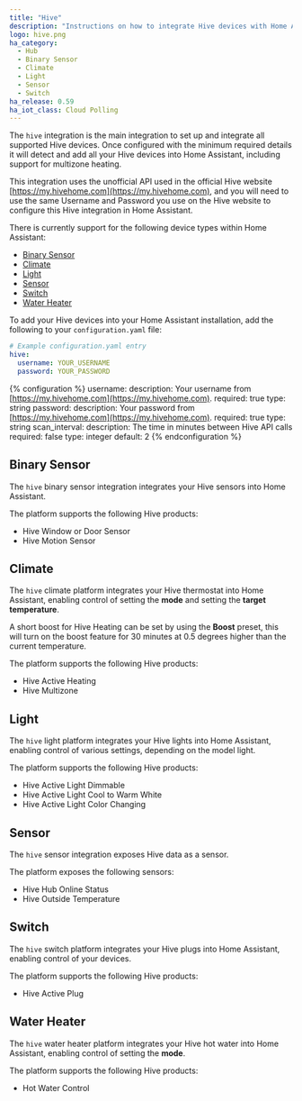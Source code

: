 ```yaml
---
title: "Hive"
description: "Instructions on how to integrate Hive devices with Home Assistant."
logo: hive.png
ha_category:
  - Hub
  - Binary Sensor
  - Climate
  - Light
  - Sensor
  - Switch
ha_release: 0.59
ha_iot_class: Cloud Polling
---
```


The `hive` integration is the main integration to set up and integrate all supported Hive devices. Once configured with the minimum required details it will detect and add all your Hive devices into Home Assistant, including support for multizone heating.

This integration uses the unofficial API used in the official Hive website [https://my.hivehome.com](https://my.hivehome.com), and you will need to use the same Username and Password you use on the Hive website to configure this Hive integration in Home Assistant.

There is currently support for the following device types within Home Assistant:

- [Binary Sensor](#Binary-Sensor)
- [Climate](#Climate)
- [Light](#Light)
- [Sensor](#Sensor)
- [Switch](#Switch)
- [Water Heater](#Water-Heater)

To add your Hive devices into your Home Assistant installation, add the following to your `configuration.yaml` file:

```yaml
# Example configuration.yaml entry
hive:
  username: YOUR_USERNAME
  password: YOUR_PASSWORD
```

{% configuration %}
username:
  description: Your username from [https://my.hivehome.com](https://my.hivehome.com).
  required: true
  type: string
password:
  description: Your password from [https://my.hivehome.com](https://my.hivehome.com).
  required: true
  type: string
scan_interval:
  description: The time in minutes between Hive API calls
  required: false
  type: integer
  default: 2
{% endconfiguration %}

## Binary Sensor

The `hive` binary sensor integration integrates your Hive sensors into Home Assistant.

The platform supports the following Hive products:

- Hive Window or Door Sensor
- Hive Motion Sensor

## Climate

The `hive` climate platform integrates your Hive thermostat into Home Assistant, enabling control of setting the **mode** and setting the **target temperature**.

A short boost for Hive Heating can be set by using the **Boost** preset, this will turn on the boost feature for 30 minutes at 0.5 degrees higher than the current temperature.

The platform supports the following Hive products:

- Hive Active Heating
- Hive Multizone

## Light

The `hive` light platform integrates your Hive lights into Home Assistant, enabling control of various settings, depending on the model light.

The platform supports the following Hive products:

- Hive Active Light Dimmable
- Hive Active Light Cool to Warm White
- Hive Active Light Color Changing

## Sensor

The `hive` sensor integration exposes Hive data as a sensor.

The platform exposes the following sensors:

- Hive Hub Online Status
- Hive Outside Temperature

## Switch

The `hive` switch platform integrates your Hive plugs into Home Assistant, enabling control of your devices.

The platform supports the following Hive products:

- Hive Active Plug

## Water Heater

The `hive` water heater platform integrates your Hive hot water into Home Assistant, enabling control of setting the **mode**.

The platform supports the following Hive products:

- Hot Water Control
